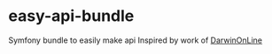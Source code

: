 # easy-api-bundle
Symfony bundle to easily make api
Inspired by work of [DarwinOnLine](https://github.com/DarwinOnLine)
